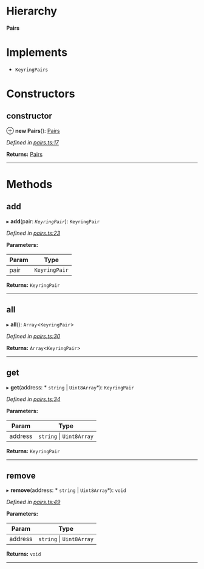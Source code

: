 

# Hierarchy

**Pairs**

# Implements

* `KeyringPairs`

# Constructors

<a id="constructor"></a>

##  constructor

⊕ **new Pairs**(): [Pairs](_pairs_.pairs.md)

*Defined in [pairs.ts:17](https://github.com/polkadot-js/common/blob/02d4155/packages/keyring/src/pairs.ts#L17)*

**Returns:** [Pairs](_pairs_.pairs.md)

___

# Methods

<a id="add"></a>

##  add

▸ **add**(pair: *`KeyringPair`*): `KeyringPair`

*Defined in [pairs.ts:23](https://github.com/polkadot-js/common/blob/02d4155/packages/keyring/src/pairs.ts#L23)*

**Parameters:**

| Param | Type |
| ------ | ------ |
| pair | `KeyringPair` |

**Returns:** `KeyringPair`

___
<a id="all"></a>

##  all

▸ **all**(): `Array`<`KeyringPair`>

*Defined in [pairs.ts:30](https://github.com/polkadot-js/common/blob/02d4155/packages/keyring/src/pairs.ts#L30)*

**Returns:** `Array`<`KeyringPair`>

___
<a id="get"></a>

##  get

▸ **get**(address: * `string` &#124; `Uint8Array`*): `KeyringPair`

*Defined in [pairs.ts:34](https://github.com/polkadot-js/common/blob/02d4155/packages/keyring/src/pairs.ts#L34)*

**Parameters:**

| Param | Type |
| ------ | ------ |
| address |  `string` &#124; `Uint8Array`|

**Returns:** `KeyringPair`

___
<a id="remove"></a>

##  remove

▸ **remove**(address: * `string` &#124; `Uint8Array`*): `void`

*Defined in [pairs.ts:49](https://github.com/polkadot-js/common/blob/02d4155/packages/keyring/src/pairs.ts#L49)*

**Parameters:**

| Param | Type |
| ------ | ------ |
| address |  `string` &#124; `Uint8Array`|

**Returns:** `void`

___

